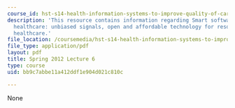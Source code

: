 ```yaml
---
course_id: hst-s14-health-information-systems-to-improve-quality-of-care-in-resource-poor-settings-spring-2012
description: 'This resource contains information regarding Smart software design for
  healthcare: unbiased signals, open and affordable technology for resource-constrained
  healthcare.'
file_location: /coursemedia/hst-s14-health-information-systems-to-improve-quality-of-care-in-resource-poor-settings-spring-2012/bb9c7abbe11a412ddf1e904d021c810c_MITHST_S14S12_lec11_1206.pdf
file_type: application/pdf
layout: pdf
title: Spring 2012 Lecture 6
type: course
uid: bb9c7abbe11a412ddf1e904d021c810c

---
```

None